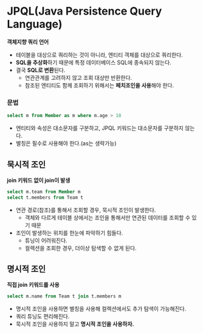 # JPQL(Java Persistence Query Language)

**객체지향 쿼리 언어**

* 테이블을 대상으로 쿼리하는 것이 아니라, 엔티티 객체를 대상으로 쿼리한다.
* **SQL을 추상화**하기 때문에 특정 데이터베이스 SQL에 종속되지 않는다.
* 결국 **SQL로 변환**된다.
    * 연관관계를 고려하지 않고 조회 대상만 반환한다.
    * 참조된 엔티티도 함께 조회하기 위해서는 **페치조인을 사용**해야 한다.

### 문법

``` sql
select m from Member as m where m.age > 18
```

* 엔티티와 속성은 대소문자를 구분하고, JPQL 키워드는 대소문자를 구분하지 않는다.
* 별칭은 필수로 사용해야 한다.(as는 생략가능)

## 묵시적 조인

**join 키워드 없이 join이 발생**

``` sql
select m.team from Member m
select t.members from Team t
```

* 연관 경로(참조)를 통해서 조회할 경우, 묵시적 조인이 발생한다.
    * 객체와 다르게 테이블 상에서는 조인을 통해서만 연관된 데이터를 조회할 수 있기 때문
* 조인이 발생하는 위치를 한눈에 파악하기 힘들다.
    * 튜닝이 어려워진다.
    * 컬렉션을 조회한 경우, 더이상 탐색할 수 없게 된다.

## 명시적 조인

**직접 join 키워드를 사용**

``` sql
select m.name from Team t join t.members m
```

* 명시적 조인을 사용하면 별칭을 사용해 컬렉션에서도 추가 탐색이 가능해진다.
* 쿼리 튜닝도 편리해진다.
* 묵시적 조인을 사용하지 말고 **명시적 조인을 사용하자.**